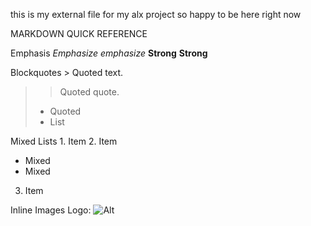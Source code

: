 this is my external file for my alx project so happy to be here right now


MARKDOWN QUICK REFERENCE

Emphasis	*Emphasize* _emphasize_
**Strong** __Strong__ 		


Blockquotes				> Quoted text.
> > Quoted quote.
> * Quoted
> * List


Mixed Lists				1. Item
2. Item
 * Mixed
 * Mixed
3. Item

Inline Images		Logo: ![Alt](/wp.png "Title")
